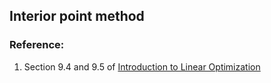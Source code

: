 ## Interior point method

### Reference:
1. Section 9.4 and 9.5 of [Introduction to Linear Optimization](./Introduction%20to%20Linear%20Optimization.pdf)
